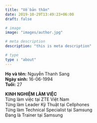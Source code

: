 ```yaml
---
title: "Về bản thân"
date: 2019-10-29T13:49:23+06:00
draft: false

# image
image: "images/author.jpg"

# meta description
description: "this is meta description"

# type
type : "about"
---
```


**Họ và tên:** Nguyễn Thanh Sang  
**Ngày sinh:** 16-06-1994  
**Tuổi:** 27  

**KINH NGHIỆM LÀM VIỆC**  
 Từng làm việc tại ZTE Việt Nam  
 Từng làm Leader Kỹ Thuật tại Cellphones  
 Từng làm Technical Specialist tại Samsung  
 Đang là Trainer tại Samsung
